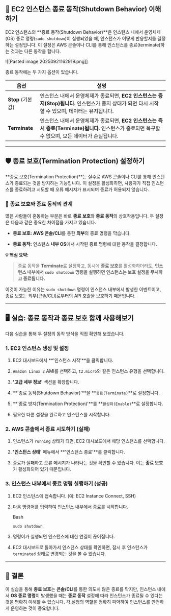 
## 🚀 EC2 인스턴스 종료 동작(Shutdown Behavior) 이해하기

EC2 인스턴스의 **종료 동작(Shutdown Behavior)**은 인스턴스 내에서 운영체제(OS) 종료 명령(`sudo shutdown`)이 실행되었을 때, 인스턴스가 어떻게 반응할지를 결정하는 설정입니다. 이 설정은 AWS 콘솔이나 CLI를 통해 인스턴스를 종료(terminate)하는 것과는 다른 동작을 합니다.

![[Pasted image 20250921162919.png]]

종료 동작에는 두 가지 옵션이 있습니다.

|옵션|설명|
|---|---|
|**Stop** (기본값)|인스턴스 내에서 운영체제가 종료되면, **EC2 인스턴스는 중지(Stop)됩니다.** 인스턴스가 중지 상태가 되면 다시 시작할 수 있으며, 데이터는 유지됩니다.|
|**Terminate**|인스턴스 내에서 운영체제가 종료되면, **EC2 인스턴스는 즉시 종료(Terminate)됩니다.** 인스턴스가 종료되면 복구할 수 없으며, 모든 데이터가 손실됩니다.|

---

## 🛡️ 종료 보호(Termination Protection) 설정하기

**종료 보호(Termination Protection)**는 실수로 AWS 콘솔이나 CLI를 통해 인스턴스가 종료되는 것을 방지하는 기능입니다. 이 설정을 활성화하면, 사용자가 직접 인스턴스를 종료하려고 시도할 때 오류 메시지가 표시되며 종료가 허용되지 않습니다.

### 🤔 종료 보호와 종료 동작의 관계

많은 사람들이 혼동하는 부분은 바로 **종료 보호**와 **종료 동작**의 상호작용입니다. 두 설정은 다음과 같은 중요한 차이점을 가지고 있습니다.

- **종료 보호:** **AWS 콘솔/CLI**를 통한 **외부**의 종료 명령을 막습니다.
    
- **종료 동작:** 인스턴스 **내부 OS**에서 시작된 종료 명령에 대한 동작을 결정합니다.
    

**💡 핵심 요약:**

> 종료 동작을 **Terminate**로 설정하고, 동시에 **종료 보호**를 활성화하더라도, **인스턴스 내부에서 `sudo shutdown` 명령을 실행하면 인스턴스는 보호 설정을 무시하고 종료됩니다.**

이것이 가능한 이유는 `sudo shutdown` 명령이 인스턴스 내부에서 발생한 이벤트이고, 종료 보호는 외부(콘솔/CLI)로부터의 API 호출을 보호하기 때문입니다.

---

## 🖥️ 실습: 종료 동작과 종료 보호 함께 사용해보기

다음 실습을 통해 두 설정의 동작 방식을 직접 확인해 보겠습니다.

### 1. EC2 인스턴스 생성 및 설정

1. EC2 대시보드에서 **'인스턴스 시작'**을 클릭합니다.
    
2. `Amazon Linux 2` AMI를 선택하고, `t2.micro`와 같은 인스턴스 유형을 선택합니다.
    
3. **'고급 세부 정보'** 섹션을 확장합니다.
    
4. **'종료 동작(Shutdown Behavior)'**을 **`종료(Terminate)`**로 설정합니다.
    
5. **'종료 방지(Termination Protection)'**를 **`활성화(Enable)`**로 설정합니다.
    
6. 필요한 다른 설정을 완료하고 인스턴스를 시작합니다.
    

### 2. AWS 콘솔에서 종료 시도하기 (실패)

1. 인스턴스가 `running` 상태가 되면, EC2 대시보드에서 해당 인스턴스를 선택합니다.
    
2. **'인스턴스 상태'** 메뉴에서 **'인스턴스 종료'**를 클릭합니다.
    
3. 종료가 실패하고 오류 메시지가 나타나는 것을 확인할 수 있습니다. 이는 **종료 보호**가 활성화되어 있기 때문입니다.
    

### 3. 인스턴스 내부에서 종료 명령 실행하기 (성공)

1. EC2 인스턴스에 접속합니다. (예: EC2 Instance Connect, SSH)
    
2. 다음 명령어를 입력하여 인스턴스 내부에서 종료를 시작합니다.
    
    Bash
    
    ```
    sudo shutdown
    ```
    
3. 명령어가 실행되면 인스턴스에 대한 연결이 끊어집니다.
    
4. EC2 대시보드로 돌아가서 인스턴스 상태를 확인하면, 잠시 후 인스턴스가 `terminated` 상태로 변경되는 것을 볼 수 있습니다.
    

---

## 📝 결론

이 실습을 통해 **종료 보호**는 **콘솔/CLI**를 통한 의도치 않은 종료를 막지만, 인스턴스 내에서 **OS 종료 명령**이 발생했을 때는 **종료 동작** 설정에 따라 인스턴스가 종료될 수 있다는 것을 명확히 이해할 수 있습니다. 각 설정의 역할을 정확히 파악하여 인스턴스를 안전하게 운영하는 것이 중요합니다.